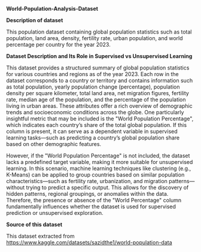 **World-Population-Analysis-Dataset**

**Description of dataset**

This population dataset containing global population statistics such as total population, land area, density, fertility rate, urban population, and world percentage per country for the year 2023.

**Dataset Description and Its Role in Supervised vs Unsupervised Learning**

This dataset provides a structured summary of global population statistics for various countries and regions as of the year 2023. Each row in the dataset corresponds to a country or territory and contains information such as total population, yearly population change (percentage), population density per square kilometer, total land area, net migration figures, fertility rate, median age of the population, and the percentage of the population living in urban areas. These attributes offer a rich overview of demographic trends and socioeconomic conditions across the globe. One particularly insightful metric that may be included is the "World Population Percentage", which indicates each country’s share of the total global population. If this column is present, it can serve as a dependent variable in supervised learning tasks—such as predicting a country’s global population share based on other demographic features.

However, if the "World Population Percentage" is not included, the dataset lacks a predefined target variable, making it more suitable for unsupervised learning. In this scenario, machine learning techniques like clustering (e.g., K-Means) can be applied to group countries based on similar population characteristics—such as fertility rate, urbanization, and migration patterns—without trying to predict a specific output. This allows for the discovery of hidden patterns, regional groupings, or anomalies within the data. Therefore, the presence or absence of the "World Percentage" column fundamentally influences whether the dataset is used for supervised prediction or unsupervised exploration.

**Source of this dataset**

This dataset extracted from https://www.kaggle.com/datasets/sazidthe1/world-population-data

